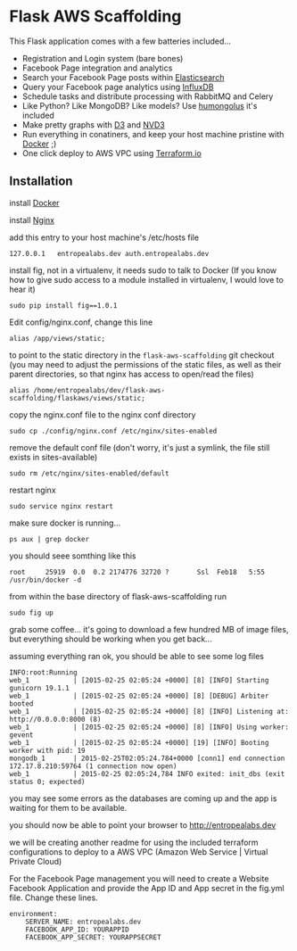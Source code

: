 # Flask AWS Scaffolding

This Flask application comes with a few batteries included...

* Registration and Login system (bare bones)
* Facebook Page integration and analytics
* Search your Facebook Page posts within [Elasticsearch](http://www.elasticsearch.org/)
* Query your Facebook page analytics using [InfluxDB](http://influxdb.com/)
* Schedule tasks and distribute processing with RabbitMQ and Celery
* Like Python? Like MongoDB? Like models? Use [humongolus](https://github.com/entone/Humongolus) it's included
* Make pretty graphs with [D3](http://d3js.org) and [NVD3](http://nvd3.org/)
* Run everything in conatiners, and keep your host machine pristine with [Docker](https://docs.docker.com/) ;)
* One click deploy to AWS VPC using [Terraform.io](https://terraform.io/)

## Installation

install [Docker](https://docs.docker.com/)

install [Nginx](http://nginx.org/en/docs/install.html)

add this entry to your host machine's /etc/hosts file

    127.0.0.1	entropealabs.dev auth.entropealabs.dev

install fig, not in a virtualenv, it needs sudo to talk to Docker (If you know how to give sudo access to a module installed in virtualenv, I would love to hear it)

    sudo pip install fig==1.0.1

Edit config/nginx.conf, change this line

    alias /app/views/static;

to point to the static directory in the `flask-aws-scaffolding` git checkout (you may need to adjust the permissions of the static files, as well as their parent directories, so that nginx has access to open/read the files)

    alias /home/entropealabs/dev/flask-aws-scaffolding/flaskaws/views/static;

copy the nginx.conf file to the nginx conf directory

    sudo cp ./config/nginx.conf /etc/nginx/sites-enabled

remove the default conf file (don't worry, it's just a symlink, the file still exists in sites-available)

    sudo rm /etc/nginx/sites-enabled/default

restart nginx

    sudo service nginx restart

make sure docker is running...

    ps aux | grep docker

you should seee somthing like this

    root     25919  0.0  0.2 2174776 32720 ?       Ssl  Feb18   5:55 /usr/bin/docker -d

from within the base directory of flask-aws-scaffolding run

    sudo fig up

grab some coffee... it's going to download a few hundred MB of image files, but everything should be working when you get back...

assuming everything ran ok, you should be able to see some log files

    INFO:root:Running
    web_1           | [2015-02-25 02:05:24 +0000] [8] [INFO] Starting gunicorn 19.1.1
    web_1           | [2015-02-25 02:05:24 +0000] [8] [DEBUG] Arbiter booted
    web_1           | [2015-02-25 02:05:24 +0000] [8] [INFO] Listening at: http://0.0.0.0:8000 (8)
    web_1           | [2015-02-25 02:05:24 +0000] [8] [INFO] Using worker: gevent
    web_1           | [2015-02-25 02:05:24 +0000] [19] [INFO] Booting worker with pid: 19
    mongodb_1       | 2015-02-25T02:05:24.784+0000 [conn1] end connection 172.17.8.210:59764 (1 connection now open)
    web_1           | 2015-02-25 02:05:24,784 INFO exited: init_dbs (exit status 0; expected)

you may see some errors as the databases are coming up and the app is waiting for them to be available.

you should now be able to point your browser to http://entropealabs.dev

we will be creating another readme for using the included terraform configurations to deploy to a AWS VPC (Amazon Web Service | Virtual Private Cloud)

For the Facebook Page management you will need to create a Website Facebook Application and provide the App ID and App secret in the fig.yml file. Change these lines.

    environment:
        SERVER_NAME: entropealabs.dev
        FACEBOOK_APP_ID: YOURAPPID
        FACEBOOK_APP_SECRET: YOURAPPSECRET
